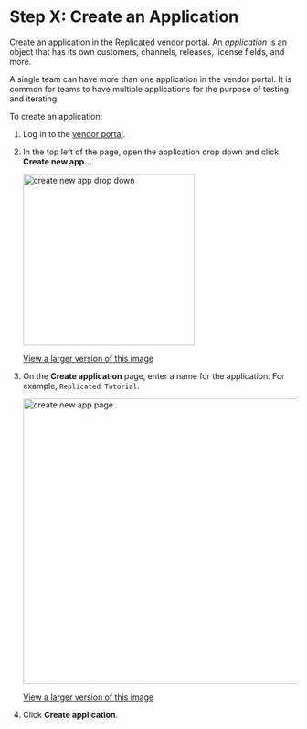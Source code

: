 # Step X: Create an Application

Create an application in the Replicated vendor portal. An _application_ is an object that has its own customers, channels, releases, license fields, and more.

A single team can have more than one application in the vendor portal. It is common for teams to have multiple applications for the purpose of testing and iterating.

To create an application:

1. Log in to the [vendor portal](https://vendor.replicated.com/).

1. In the top left of the page, open the application drop down and click **Create new app...**.

   <img alt="create new app drop down" src="/images/create-new-app.png" width="300px"/>

   [View a larger version of this image](/images/create-new-app.png)

1. On the **Create application** page, enter a name for the application. For example, `Replicated Tutorial`.

   <img alt="create new app page" src="/images/create-application-page.png" width="500px"/>

   [View a larger version of this image](/images/create-application-page.png)

1. Click **Create application**.